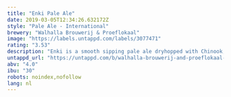 ```yaml
---
title: "Enki Pale Ale"
date: 2019-03-05T12:34:26.632172Z
style: "Pale Ale - International"
brewery: "Walhalla Brouwerij & Proeflokaal"
image: "https://labels.untappd.com/labels/3077471"
rating: "3.53"
description: "Enki is a smooth sipping pale ale dryhopped with Chinook, Centennial and Loral hops, a slight haze and a low ABV. We named this beer after the Sumerian god of clear water, crafts and mischief. Just like his namesake, this ale should keep you going all night... "
untappd_url: "https://untappd.com/b/walhalla-brouwerij-and-proeflokaal-enki-pale-ale/3077471"
abv: "4.0"
ibu: "30"
robots: noindex,nofollow
lang: nl
---
```


